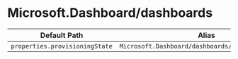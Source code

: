 # Microsoft.Dashboard/dashboards

| Default Path | Alias |
|---|---|
| `properties.provisioningState` | `Microsoft.Dashboard/dashboards/provisioningState` |

